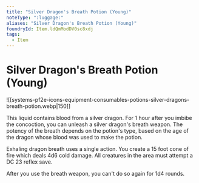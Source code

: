 ```yaml
---
title: "Silver Dragon's Breath Potion (Young)"
noteType: ":luggage:"
aliases: "Silver Dragon's Breath Potion (Young)"
foundryId: Item.ldQmModDV0sc8xdj
tags:
  - Item
---
```


# Silver Dragon's Breath Potion (Young)
![[systems-pf2e-icons-equipment-consumables-potions-silver-dragons-breath-potion.webp|150]]

This liquid contains blood from a silver dragon. For 1 hour after you imbibe the concoction, you can unleash a silver dragon's breath weapon. The potency of the breath depends on the potion's type, based on the age of the dragon whose blood was used to make the potion.

Exhaling dragon breath uses a single action. You create a 15 foot cone of fire which deals 4d6 cold damage. All creatures in the area must attempt a DC 23 reflex save.

After you use the breath weapon, you can't do so again for 1d4 rounds.
